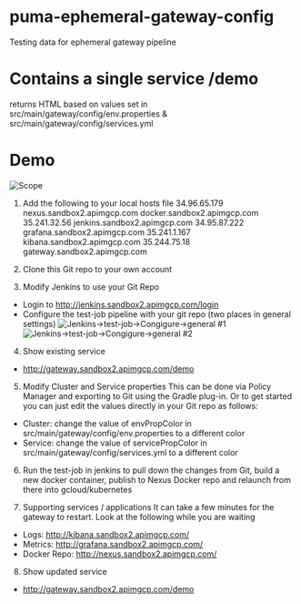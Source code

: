 # puma-ephemeral-gateway-config
Testing data for ephemeral gateway pipeline

# Contains a single service /demo
returns HTML based on values set in src/main/gateway/config/env.properties & src/main/gateway/config/services.yml

# Demo

![Scope](https://github.com/paulconnor/puma-ephemeral-gateway-config/scope.png)

1. Add the following to your local hosts file
  34.96.65.179 nexus.sandbox2.apimgcp.com docker.sandbox2.apimgcp.com
  35.241.32.56 jenkins.sandbox2.apimgcp.com
  34.95.87.222 grafana.sandbox2.apimgcp.com
  35.241.1.167 kibana.sandbox2.apimgcp.com
  35.244.75.18 gateway.sandbox2.apimgcp.com

2. Clone this Git repo to your own account

3. Modify Jenkins to use your Git Repo
- Login to http://jenkins.sandbox2.apimgcp.com/login
- Configure the test-job pipeline with your git repo (two places in general settings)
![Jenkins->test-job->Congigure->general #1](https://github.com/paulconnor/puma-ephemeral-gateway-config/jenkins1.png)
![Jenkins->test-job->Congigure->general #2](https://github.com/paulconnor/puma-ephemeral-gateway-config/jenkins2.png)

4. Show existing service
- http://gateway.sandbox2.apimgcp.com/demo

5. Modify Cluster and Service properties
This can be done via Policy Manager and exporting to Git using the Gradle plug-in. Or to get started you can just edit the values directly in your Git repo as follows:
  - Cluster: change the value of envPropColor in src/main/gateway/config/env.properties to a different color
  - Service: change the value of servicePropColor in src/main/gateway/config/services.yml to a different color

6. Run the test-job in jenkins to pull down the changes from Git, build a new docker container, publish to Nexus Docker repo and relaunch from there into gcloud/kubernetes

7. Supporting services / applications 
It can take a few minutes for the gateway to restart. Look at the following while you are waiting
- Logs: http://kibana.sandbox2.apimgcp.com/
- Metrics: http://grafana.sandbox2.apimgcp.com/
- Docker Repo: http://nexus.sandbox2.apimgcp.com/

8. Show updated service 
- http://gateway.sandbox2.apimgcp.com/demo
